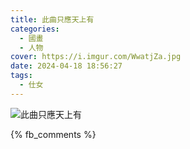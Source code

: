 ```yaml
---
title: 此曲只應天上有
categories:
  - 國畫
  - 人物
cover: https://i.imgur.com/WwatjZa.jpg
date: 2024-04-18 18:56:27
tags:
  - 仕女
---
```


![此曲只應天上有](https://i.imgur.com/WwatjZa.jpg)

{% fb_comments %}
